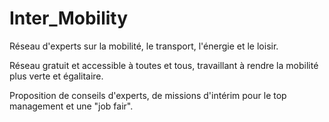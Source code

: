 # Inter_Mobility

Réseau d'experts sur la mobilité, le transport, l'énergie et le loisir.

Réseau gratuit et accessible à toutes et tous, travaillant à rendre la mobilité plus verte et égalitaire.

Proposition de conseils d'experts, de missions d'intérim pour le top management et une "job fair".